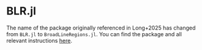 # BLR.jl

The name of the package originally referenced in Long+2025 has changed from `BLR.jl` to `BroadLineRegions.jl`. You can find the package and all relevant instructions [here](https://github.com/kirklong/BroadLineRegions.jl). 
